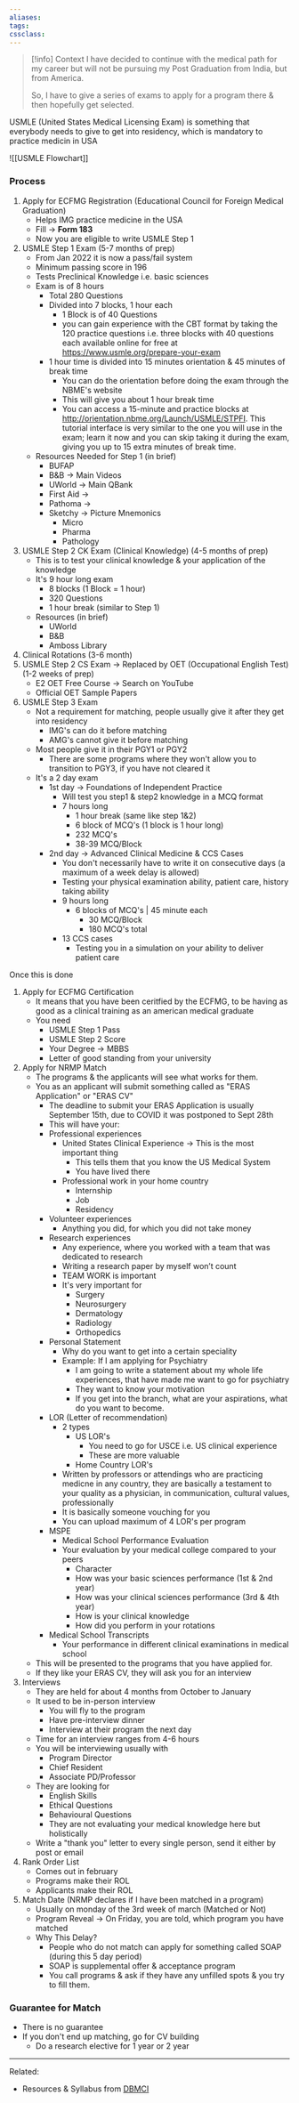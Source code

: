 ```yaml
---
aliases:
tags: 
cssclass:
---
```


> [!info] Context
> I have decided to continue with the medical path for my career but will not be pursuing my Post Graduation from India, but from America.
> 
> So, I have to give a series of exams to apply for a program there & then hopefully get selected.

USMLE (United States Medical Licensing Exam) is something that everybody needs to give to get into residency, which is mandatory to practice medicin in USA

![[USMLE Flowchart]]
### Process
1. Apply for ECFMG Registration (Educational Council for Foreign Medical Graduation)
	- Helps IMG practice medicine in the USA
	- Fill → **Form 183**
	- Now you are eligible to write USMLE Step 1
2. USMLE Step 1 Exam (5-7 months of prep)
	- From Jan 2022 it is now a pass/fail system
	- Minimum passing score in 196
	- Tests Preclinical Knowledge i.e. basic sciences
	- Exam is of 8 hours
		- Total 280 Questions
		- Divided into 7 blocks, 1 hour each
			- 1 Block is of 40 Questions
			- you can gain experience with the CBT format by taking the 120 practice questions i.e. three blocks with 40 questions each available online for free at https://www.usmle.org/prepare-your-exam 
		- 1 hour time is divided into 15 minutes orientation & 45 minutes of break time
			- You can do the orientation before doing the exam through the NBME's website
			- This will give you about 1 hour break time
			- You can access a 15-minute and practice blocks at http://orientation.nbme.org/Launch/USMLE/STPFI. This tutorial interface is very similar to the one you will use in the exam; learn it now and you can skip taking it during the exam, giving you up to 15 extra minutes of break time.
	- Resources Needed for Step 1 (in brief)
		- BUFAP
		- B&B → Main Videos
		- UWorld → Main QBank
		- First Aid → 
		- Pathoma →
		- Sketchy → Picture Mnemonics
			- Micro
			- Pharma
			- Pathology
3. USMLE Step 2 CK Exam (Clinical Knowledge) (4-5 months of prep)
	- This is to test your clinical knowledge & your application of the knowledge
	- It's 9 hour long exam
		- 8 blocks (1 Block = 1 hour)
		- 320 Questions
		- 1 hour break (similar to Step 1)
	- Resources (in brief)
		- UWorld
		- B&B
		- Amboss Library
4. Clinical Rotations (3-6 month)
5. USMLE Step 2 CS Exam → Replaced by OET (Occupational English Test) (1-2 weeks of prep)
	- E2 OET Free Course → Search on YouTube
	- Official OET Sample Papers
6. USMLE Step 3 Exam 
	- Not a requirement for matching, people usually give it after they get into residency
		- IMG's can do it before matching
		- AMG's cannot give it before matching
	- Most people give it in their PGY1 or PGY2
		- There are some programs where they won't allow you to transition to PGY3, if you have not cleared it
	- It's a 2 day exam
		- 1st day → Foundations of Independent Practice
			- Will test you step1 & step2 knowledge in a MCQ format
			- 7 hours long
				- 1 hour break (same like step 1&2)
				- 6 block of MCQ's (1 block is 1 hour long)
				- 232 MCQ's
				- 38-39 MCQ/Block
		- 2nd day → Advanced Clinical Medicine & CCS Cases
			- You don't necessarily have to write it on consecutive days (a maximum of a week delay is allowed)
			- Testing your physical examination ability, patient care, history taking ability
			- 9 hours long
				- 6 blocks of MCQ's | 45 minute each
					- 30 MCQ/Block
					- 180 MCQ's total
			- 13 CCS cases
				- Testing you in a simulation on your ability to deliver patient care 

Once this is done
1. Apply for ECFMG Certification
	- It means that you have been ceritfied by the ECFMG, to be having as good as a clinical training as an american medical graduate
	- You need
		- USMLE Step 1 Pass
		- USMLE Step 2 Score
		- Your Degree → MBBS
		- Letter of good standing from your university 
2. Apply for NRMP Match 
	- The programs & the applicants will see what works for them.
	- You as an applicant will submit something called as "ERAS Application" or "ERAS CV"
		- The deadline to submit your ERAS Application is usually September 15th, due to COVID it was postponed to Sept 28th
		- This will have your:
		- Professional experiences
			- United States Clinical Experience → This is the most important thing
				- This tells them that you know the US Medical System
				- You have lived there
			- Professional work in your home country
				- Internship
				- Job
				- Residency 
		- Volunteer experiences
			- Anything you did, for which you did not take money
		- Research experiences
			- Any experience, where you worked with a team that was dedicated to research
			- Writing a research paper by myself won’t count 
			- TEAM WORK is important
			- It's very important for
				- Surgery
				- Neurosurgery
				- Dermatology
				- Radiology
				- Orthopedics
		- Personal Statement
			- Why do you want to get into a certain speciality
			- Example: If I am applying for Psychiatry
				- I am going to write a statement about my whole life experiences, that have made me want to go for psychiatry
				- They want to know your motivation
				- If you get into the branch, what are your aspirations, what do you want to become.
		- LOR (Letter of recommendation)
			- 2 types
				- US LOR's
					- You need to go for USCE i.e. US clinical experience
					- These are more valuable
				- Home Country LOR's
			- Written by professors or attendings who are practicing medicne in any country, they are basically a testament to your quality as a physician, in communication, cultural values, professionally
			- It is basically someone vouching for you
			- You can upload maximum of 4 LOR's per program
		- MSPE
			- Medical School Performance Evaluation
			- Your evaluation by your medical college compared to your peers
				- Character
				- How was your basic sciences performance (1st & 2nd year)
				- How was your clinical sciences performance (3rd & 4th year)
				- How is your clinical knowledge
				- How did you perform in your rotations
		- Medical School Transcripts
			- Your performance in different clinical examinations in medical school
	- This will be presented to the programs that you have applied for.
	- If they like your ERAS CV, they will ask you for an interview
3. Interviews
	- They are held for about 4 months from October to January
	- It used to be in-person interview
		- You will fly to the program
		- Have pre-interview dinner
		- Interview at their program the next day
	- Time for an interview ranges from 4-6 hours
	- You will be interviewing usually with 
		- Program Director
		- Chief Resident
		- Associate PD/Professor
	- They are looking for 
		- English Skills
		- Ethical Questions
		- Behavioural Questions
		- They are not evaluating your medical knowledge here but holistically
	- Write a "thank you" letter to every single person, send it either by post or email
4. Rank Order List
	- Comes out in february
	- Programs make their ROL
	- Applicants make their ROL
5. Match Date (NRMP declares if I have been matched in a program)
	- Usually on monday of the 3rd week of march (Matched or Not)
	- Program Reveal → On Friday, you are told, which program you have matched
	- Why This Delay?
		- People who do not match can apply for something called SOAP (during this 5 day period)
		- SOAP is supplemental offer & acceptance program
		- You call programs & ask if they have any unfilled spots & you try to fill them. 


### Guarantee for Match
- There is no guarantee
- If you don't end up matching, go for CV building
	- Do a research elective for 1 year or 2 year


---
Related:
- Resources & Syllabus from [DBMCI](https://dbmci.com/blog/usmle-exam-syllabus/)


